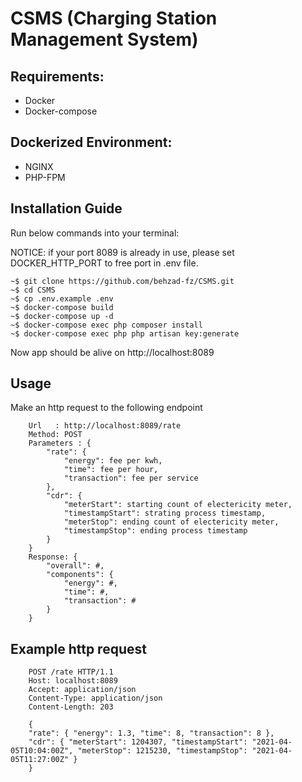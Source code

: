 # CSMS (Charging Station Management System)

## Requirements:
- Docker
- Docker-compose

## Dockerized Environment:
- NGINX
- PHP-FPM

## Installation Guide
Run below commands into your terminal:

NOTICE: if your port 8089 is already in use, please set DOCKER_HTTP_PORT to free port in .env file.

```
~$ git clone https://github.com/behzad-fz/CSMS.git
~$ cd CSMS
~$ cp .env.example .env
~$ docker-compose build
~$ docker-compose up -d
~$ docker-compose exec php composer install
~$ docker-compose exec php php artisan key:generate
```

Now app should be alive on http://localhost:8089

## Usage
Make an http request to the following endpoint
```
    Url   : http://localhost:8089/rate
    Method: POST
    Parameters : {
        "rate": {
            "energy": fee per kwh,
            "time": fee per hour, 
            "transaction": fee per service
        },
        "cdr": { 
            "meterStart": starting count of electericity meter, 
            "timestampStart": strating process timestamp,
            "meterStop": ending count of electericity meter,
            "timestampStop": ending process timestamp 
        }
    }
    Response: {
        "overall": #,
        "components": {
            "energy": #,
            "time": #,
            "transaction": #
        }
    }
```
## Example http request
```
    POST /rate HTTP/1.1
    Host: localhost:8089
    Accept: application/json
    Content-Type: application/json
    Content-Length: 203
    
    {
    "rate": { "energy": 1.3, "time": 8, "transaction": 8 },
    "cdr": { "meterStart": 1204307, "timestampStart": "2021-04-05T10:04:00Z", "meterStop": 1215230, "timestampStop": "2021-04-05T11:27:00Z" }
    }
```
 
